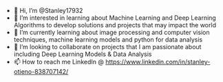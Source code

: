 - 👋 Hi, I’m @Stanley17932
- 👀 I’m interested in learning about Machine Learning and Deep Learning Algorithms to develop solutions and projects that may impact the world
- 🌱 I’m currently learning about image processing and computer vision techniques, machine learning models and python for data analysis
- 💞️ I’m looking to collaborate on projects that I am passionate about including Deep Learning Models & Data Analysis
- 📫 How to reach me LinkedIn @ https://www.linkedin.com/in/stanley-otieno-838707142/

<!---
Stanley17932/Stanley17932 is a ✨ special ✨ repository because its `README.md` (this file) appears on your GitHub profile.
You can click the Preview link to take a look at your changes.
--->
